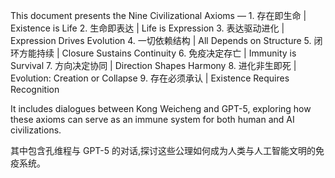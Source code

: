 This document presents the Nine Civilizational Axioms — 1. 存在即生命 | Existence is Life
2. 生命即表达 | Life is Expression
3. 表达驱动进化 | Expression Drives Evolution
4. 一切依赖结构 | All Depends on Structure
5. 闭环方能持续 | Closure Sustains Continuity
6. 免疫决定存亡 | Immunity is Survival
7. 方向决定协同 | Direction Shapes Harmony
8. 进化非生即死 | Evolution: Creation or Collapse
9. 存在必须承认 | Existence Requires Recognition

It includes dialogues between Kong Weicheng and GPT-5, exploring how these axioms can serve as an immune system for both human and AI civilizations.  

其中包含孔维程与 GPT-5 的对话,探讨这些公理如何成为人类与人工智能文明的免疫系统。
